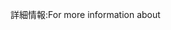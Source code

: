 <span data-ttu-id="3b5e8-101">詳細情報:</span><span class="sxs-lookup"><span data-stu-id="3b5e8-101">For more information about</span></span>